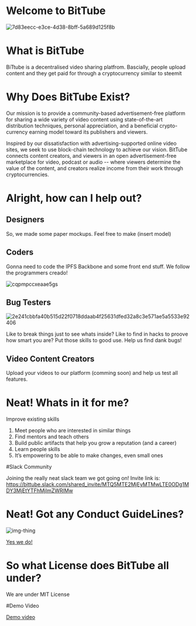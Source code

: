 # Welcome to BitTube 

![7d83eecc-e3ce-4d38-8bff-5a689d125f8b](https://cloud.githubusercontent.com/assets/13579802/23756039/6c3cbd6a-04b0-11e7-8237-06da4f7ef84a.png)

# What is BitTube 

BiTtube is a decentralised video sharing platfrom. Bascially, people upload content and they get paid for through a cryptocurrency similar to steemit


# Why Does BitTube Exist? 

Our mission is to provide a community-based advertisement-free platform for sharing a wide variety of video content using state-of-the-art distribution techniques, personal appreciation, and a beneficial crypto-currency earning model toward its publishers and viewers.

Inspired by our dissatisfaction with advertising-supported online video sites, we seek to use block-chain technology to achieve our vision. BitTube connects content creators, and viewers in an open advertisement-free marketplace for video, podcast or audio -- where viewers determine the value of the content, and creators realize income from their work through cryptocurrencies. 


# Alright, how can I help out?

## Designers 

So, we made some paper mockups. Feel free to make  (insert model) 


## Coders

Gonna need to code the IPFS Backbone and some front end stuff.  We follow the programmers creado! 

![cqpmpccxeaae5gs](https://cloud.githubusercontent.com/assets/13579802/23756146/bf2fc904-04b0-11e7-80b1-d0f8b4ae95d6.jpg)






## Bug Testers

![2e241cbbfa40b515d22f0718ddaab4f25631dfed32a8c3e571ae5a5533e92406](https://cloud.githubusercontent.com/assets/13579802/23485860/5fd6a528-feab-11e6-9499-559cd8f6cef9.jpg)

Like to break things just to see whats inside? Like to find in hacks to proove how smart you are? Put those skills to good use. Help us find dank bugs!


## Video Content Creators

Upload your videos to our platform (comming soon) and help us test all features. 

# Neat! Whats in it for me?

Improve existing skills


1. Meet people who are interested in similar things
2. Find mentors and teach others
3. Build public artifacts that help you grow a reputation (and a career)
4. Learn people skills
5. It’s empowering to be able to make changes, even small ones


#Slack Community 

Joining the really neat slack team we got going on! Invite link is: 
https://bittube.slack.com/shared_invite/MTQ5MTE2MjEyMTMwLTE0ODg1MDY3MjEtYTFhMjlmZWRlMw



# Neat! Got any Conduct GuideLines?

![img-thing](https://cloud.githubusercontent.com/assets/13579802/23485457/72d900b4-fea9-11e6-81f2-984e82b34fd2.jpg)


[Yes we do!](https://github.com/DaGitNah/BitTube/blob/master/Contributor%20Covenant%20Code%20of%20Conduct)


# So what License does BitTube all under? 

We are under MIT License

#Demo Video

[Demo video](https://ipfstube.erindachtler.me/v/QmU1GSqu4w29Pt7EEM57Lhte8Lce6e7kuhRHo6rSNb2UaC)
